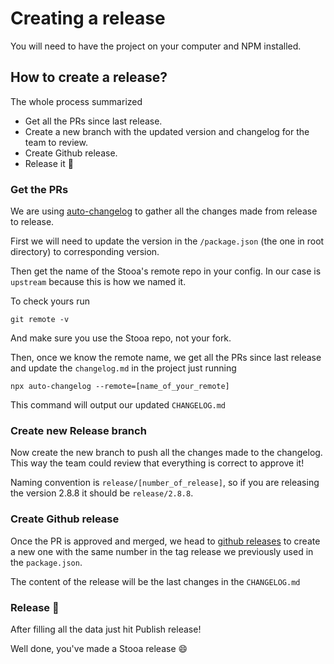 # Creating a release

You will need to have the project on your computer and NPM installed.

## How to create a release?

The whole process summarized 

- Get all the PRs since last release.
- Create a new branch with the updated version and changelog for the team to review.
- Create Github release.
- Release it 🎉

### Get the PRs
We are using [auto-changelog](https://github.com/cookpete/auto-changelog) to gather all the changes made from release to release.

First we will need to update the version in the `/package.json` (the one in root directory) to corresponding version.

Then get the name of the Stooa's remote repo in your config. In our case is `upstream` because this is how we named it.

To check yours run
```batch
git remote -v
```
And make sure you use the Stooa repo, not your fork.


Then, once we know the remote name, we get all the PRs since last release and update the `changelog.md` in the project just running

```batch
npx auto-changelog --remote=[name_of_your_remote]
```

This command will output our updated `CHANGELOG.md`

### Create new Release branch

Now create the new branch to push all the changes made to the changelog. This way the team could review that everything is correct to approve it!

Naming convention is `release/[number_of_release]`, so if you are releasing the version 2.8.8 it should be `release/2.8.8`. 
### Create Github release

Once the PR is approved and merged, we head to [github releases](https://github.com/Stooa/Stooa/releases) to create a new one with the same number in the tag release we previously used in the `package.json`. 

The content of the release will be the last changes in the `CHANGELOG.md`

### Release 🎉
After filling all the data just hit Publish release!

Well done, you've made a Stooa release 😄
